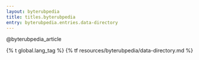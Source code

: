 ```yaml
---
layout: byterubpedia
title: titles.byterubpedia
entry: byterubpedia.entries.data-directory
---
```


@byterubpedia_article

{% t global.lang_tag %}
{% tf resources/byterubpedia/data-directory.md %}
